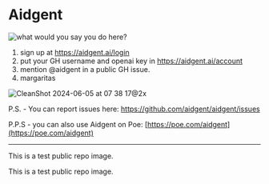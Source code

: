 # Aidgent

![what would you say you do here?](https://i.imgflip.com/8sh73j.jpg)

1. sign up at https://aidgent.ai/login
2. put your GH username and openai key in https://aidgent.ai/account
3. mention @aidgent in a public GH issue.
4. margaritas


![CleanShot 2024-06-05 at 07 38 17@2x](https://github.com/aidgent/aidgent/assets/19483938/7dcfb4da-c54e-439a-b30a-35e40619a250)


P.S. - You can report issues here: https://github.com/aidgent/aidgent/issues

P.P.S - you can also use Aidgent on Poe:
[https://poe.com/aidgent](https://poe.com/aidgent)

---

This is a test public repo image.

This is a test public repo image.

